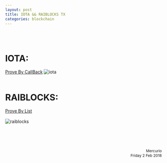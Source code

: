 ```yaml
---
layout: post
title: IOTA && RAIBLOCKS TX
categories: blockchain
---
```

<br/><br/>
# IOTA:

[Prove By CallBack][1]
![iota]
<br/><br/>
# RAIBLOCKS:

[Prove By List][2]
<br/><br/>
![raiblocks]



<br/><br/><br/>
<div style="text-align:right;font-size:12">
Mercurio<br/>
Friday 2 Feb 2018
</div>

[1]:https://github.com/iotaledger/iota.lib.js#transactionobject
[2]:https://github.com/SergiySW/RaiBlocksJS/blob/master/rai.community.js
[iota]:{{"/_public/blockchain/iota.png"}}
[raiblocks]:{{"/_public/blockchain/raiblocks.png"}}